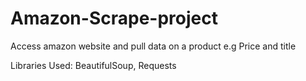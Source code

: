 # Amazon-Scrape-project
Access amazon website and pull data on a product e.g Price and title

Libraries Used:
BeautifulSoup,
Requests
